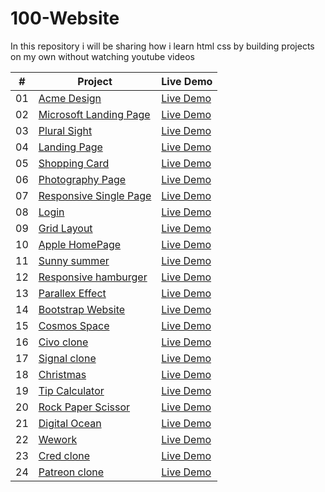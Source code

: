 # 100-Website
In this repository i will be sharing how i learn html css by building projects on my own without watching youtube videos

|  #  | Project                                                                                                                     | Live Demo                                                                         |
| :-: | --------------------------------------------------------------------------------------------------------------------------- | --------------------------------------------------------------------------------- |
| 01  | [Acme Design](https://www.github.com/danishhansari/100-Website)                             | [Live Demo](https://01-acme-design.vercel.app/)               |
| 02  | [Microsoft Landing Page](https://www.github.com/danishhansari/100-Website)                               | [Live Demo](https://microsoftlanding.pages.dev/)                |
| 03  | [Plural Sight](https://www.github.com/danishhansari/100-Website-animation)                       | [Live Demo](https://pluralsight.pages.dev/) |
| 04  | [Landing Page](https://www.github.com/danishhansari/100-Website)                          | [Live Demo](https://landingpage-5k9.pages.dev/)          |
| 05  | [Shopping Card](https://www.github.com/danishhansari/100-Website)                               | [Live Demo](https://shoppingcard.pages.dev/)                |
| 06  | [Photography Page](https://www.github.com/danishhansari/100-Website)                           | [Live Demo](https://photographypage.pages.dev/)              |
| 07  | [Responsive Single Page](https://www.github.com/danishhansari/100-Website)                       | [Live Demo](https://responsivesinglepage.vercel.app/)            |
| 08  | [Login](https://www.github.com/danishhansari/100-Website)                                         | [Live Demo](https://08-login.vercel.app/)                     |
| 09  | [Grid Layout](https://www.github.com/danishhansari/100-Website)                                     | [Live Demo](https://09-grid-layout.vercel.app/)                   |
| 10  | [Apple HomePage](https://www.github.com/danishhansari/100-Website)                                         | [Live Demo]()                     |
| 11  | [Sunny summer](https://www.github.com/danishhansari/100-Website)                               | [Live Demo](https://sunnysummer.vercel.app/)                |
| 12  | [Responsive hamburger](https://www.github.com/danishhansari/100-Website)                                   | [Live Demo](https://responsivehamburger.vercel.app/)                  |
| 13  | [Parallex Effect](https://www.github.com/danishhansari/100-Website)                   | [Live Demo](https://parallexeffect.vercel.app/)          |
| 14  | [Bootstrap Website](https://www.github.com/danishhansari/100-Website)                     | [Live Demo](https://frontendbootcamp.vercel.app/)           |
| 15  | [Cosmos Space](https://www.github.com/danishhansari/100-Website)                   | [Live Demo](https://cosmosspace.vercel.app/)          |
| 16  | [Civo clone](https://www.github.com/danishhansari/100-Website)                                     | [Live Demo](https://civocloud.vercel.app/)                   |
| 17  | [Signal clone](https://www.github.com/danishhansari/100-Website)                                         | [Live Demo](https://signalsms.vercel.app/)                     |
| 18  | [Christmas](https://www.github.com/danishhansari/100-Website)                         | [Live Demo](https://christmasgreet.vercel.app/)             |
| 19  | [Tip Calculator](https://www.github.com/danishhansari/100-Website)                                     | [Live Demo](https://tippcalculator.vercel.app/)                   |
| 20  | [Rock Paper Scissor](https://www.github.com/danishhansari/100-Website)                   | [Live Demo](https://rockpaperscissorr.vercel.app/)          |
| 21  | [Digital Ocean](https://www.github.com/danishhansari/100-Website)                                     | [Live Demo](https://50projects50days.com/projects/sticky-navbar/)                   |
| 22  | [Wework](https://www.github.com/danishhansari/100-Website)                                     | [Live Demo](https://www.weworkk.vercel.app)                   |
| 23  | [Cred clone](https://www.github.com/danishhansari/100-Website)                               | [Live Demo](https://credd.vercel.app/)                |
| 24  | [Patreon clone](https://www.github.com/danishhansari/100-Website)                               | [Live Demo](https://patreonn.vercel.app/)                |
